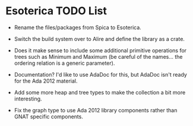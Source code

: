 Esoterica TODO List
===================

+ Rename the files/packages from Spica to Esoterica.

+ Switch the build system over to Alire and define the library as a crate.

+ Does it make sense to include some additional primitive operations for trees such as Minimum
  and Maximum (be careful of the names... the ordering relation is a generic parameter).

+ Documentation? I'd like to use AdaDoc for this, but AdaDoc isn't ready for the Ada 2012
  material.

+ Add some more heap and tree types to make the collection a bit more interesting.

+ Fix the graph type to use Ada 2012 library components rather than GNAT specific components.
